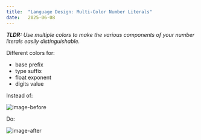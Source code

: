 ```yaml
---
title:  "Language Design: Multi-Color Number Literals"
date:   2025-06-08
---
```


_**TLDR:** Use multiple colors to make the various components of your number literals easily distinguishable._

Different colors for:

- base prefix
- type suffix
- float exponent
- digits value

Instead of:

![image-before]()


Do:

![image-after]()

